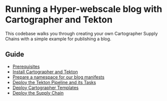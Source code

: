 # Running a Hyper-webscale blog with Cartographer and Tekton

This codebase walks you through creating your own Cartographer Supply Chains
with a simple example for publishing a blog.

## Guide

- [Prerequisites](./guide/0-prerequisites.md)
- [Install Cartographer and
  Tekton](./guide/1-install-tekton-and-cartographer.md)
- [Prepare a namespace for our blog manifests](./guide/2-namespace.md)
- [Deploy the Tekton Pipeline and its Tasks](./guide/3-tekton.md)
- [Deploy Cartographer Templates](./guide/4-carto-templates.md)
- [Deploy the Supply Chain](./guide/5-carto-csc.md)
